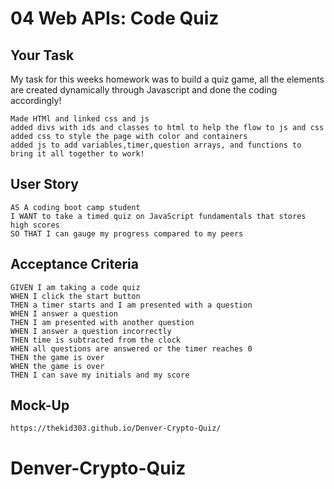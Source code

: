 # 04 Web APIs: Code Quiz

## Your Task

My task for this weeks homework was to build a quiz game, all the elements are created dynamically through Javascript and done the coding accordingly!



```
Made HTMl and linked css and js 
added divs with ids and classes to html to help the flow to js and css 
added css to style the page with color and containers 
added js to add variables,timer,question arrays, and functions to bring it all together to work! 
```




## User Story

```
AS A coding boot camp student
I WANT to take a timed quiz on JavaScript fundamentals that stores high scores
SO THAT I can gauge my progress compared to my peers
```


## Acceptance Criteria

```
GIVEN I am taking a code quiz
WHEN I click the start button
THEN a timer starts and I am presented with a question
WHEN I answer a question
THEN I am presented with another question
WHEN I answer a question incorrectly
THEN time is subtracted from the clock
WHEN all questions are answered or the timer reaches 0
THEN the game is over
WHEN the game is over
THEN I can save my initials and my score
```

## Mock-Up

```
https://thekid303.github.io/Denver-Crypto-Quiz/
```

# 
# Denver-Crypto-Quiz
